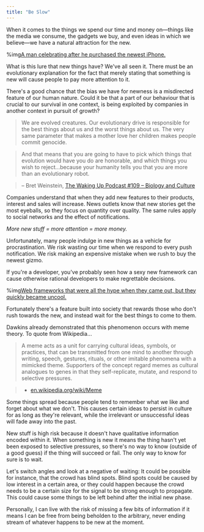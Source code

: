 ```yaml
---
title: "Be Slow"
---
```


When it comes to the things we spend our time and money on—things like the media we consume, the gadgets we buy, and even ideas in which we believe—we have a natural attraction for the new.

%img[A man celebrating after he purchased the newest iPhone.](https://a.nosaj.io/slow/apple.jpg)

What is this lure that new things have? We've all seen it. There must be an evolutionary explanation for the fact that merely stating that something is new will cause people to pay more attention to it. 

There's a good chance that the bias we have for newness is a misdirected feature of our human nature. Could it be that a part of our behaviour that is crucial to our survival in one context, is being exploited by companies in another context in pursuit of growth?

>We are evolved creatures. Our evolutionary drive is responsible for the best things about us and the worst things about us. The very same parameter that makes a mother love her children makes people commit genocide.

>And that means that you are going to have to pick which things that evolution would have you do are honorable, and which things you wish to reject...because your humanity tells you that you are more than an evolutionary robot.

>– Bret Weinstein, [The Waking Up Podcast #109 – Biology and Culture](https://samharris.org/podcasts/109-biology-culture/)

Companies understand that when they add new features to their products, interest and sales will increase. News outlets know that new stories get the most eyeballs, so they focus on quantity over quality. The same rules apply to social networks and the effect of notifications. 

_More new stuff = more attention = more money._

Unfortunately, many people indulge in new things as a vehicle for procrastination. We risk wasting our time when we respond to every push notification. We risk making an expensive mistake when we rush to buy the newest gizmo. 

If you're a developer, you've probably seen how a sexy new framework can cause otherwise rational developers to make regrettable decisions.

%img[Web frameworks that were all the hype when they came out, but they quickly became uncool.](https://a.nosaj.io/slow/frameworks.jpg)

Fortunately there's a feature built into society that rewards those who don't rush towards the new, and instead wait for the best things to come to them. 

Dawkins already demonstrated that this phenomenon occurs with meme theory. To quote from Wikipedia...

>A meme acts as a unit for carrying cultural ideas, symbols, or practices, that can be transmitted from one mind to another through writing, speech, gestures, rituals, or other imitable phenomena with a mimicked theme. Supporters of the concept regard memes as cultural analogues to genes in that they self-replicate, mutate, and respond to selective pressures.

>- [en.wikipedia.org/wiki/Meme](https://en.wikipedia.org/wiki/Meme)

Some things spread because people tend to remember what we like and forget about what we don't. This causes certain ideas to persist in culture for as long as they're relevant, while the irrelevant or unsuccessful ideas will fade away into the past.

New stuff is high risk because it doesn't have qualitative information encoded within it. When something is new it means the thing hasn't yet been exposed to selective pressures, so there's no way to know (outside of a good guess) if the thing will succeed or fail. The only way to know for sure is to wait.

Let's switch angles and look at a negative of waiting: It could be possible for instance, that the crowd has blind spots. Blind spots could be caused by low interest in a certain area, or they could happen because the crowd needs to be a certain size for the signal to be strong enough to propagate. This could cause some things to be left behind after the initial new phase.

Personally, I can live with the risk of missing a few bits of information if it means I can be free from being beholden to the arbitrary, never ending stream of whatever happens to be new at the moment.